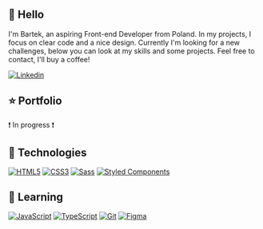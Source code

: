 ## 👋 Hello

I'm Bartek, an aspiring Front-end Developer from Poland. In my projects, I focus on clear code and a nice design. Currently I'm looking for a new challenges, below you can look at my skills and some projects. Feel free to contact, I'll buy a coffee!
 

[![Linkedin](https://img.shields.io/badge/-LinkedIn-blue?style=flat-square&logo=Linkedin&logoColor=white&link=https://www.linkedin.com/in/bartlomiej-janeczko/)](https://www.linkedin.com/in/bartlomiej-janeczko/)

## ⭐ Portfolio 

❗ In progress ❗

## 🔧 Technologies

[![HTML5](https://img.shields.io/badge/-HTML5-E34F26?style=flat-square&logo=html5&logoColor=white&link=https://github.com/bjaneczko)](https://github.com/bjaneczko)
[![CSS3](https://img.shields.io/badge/-CSS3-1572B6?style=flat-square&logo=css3&link=https://github.com/bjaneczko)](https://github.com/bjaneczko)
[![Sass](https://img.shields.io/badge/-Sass-black?style=flat-square&logo=Sass&logoColor=pink)](https://github.com/bjaneczko)
[![Styled Components](https://img.shields.io/badge/-StyledComponents-black?style=flat-square&logo=Styled-Components)](https://github.com/bjaneczko)

## 📕 Learning

[![JavaScript](https://img.shields.io/badge/-JavaScript-black?style=flat-square&logo=javascript&link=https://github.com/bjaneczko)](https://github.com/bjaneczko)
[![TypeScript](https://img.shields.io/badge/-TypeScript-007ACC?style=flat-square&logo=typescript&link=https://github.com/bjaneczko)](https://github.com/bjaneczko)
[![Git](https://img.shields.io/badge/-Git-black?style=flat-square&logo=git&link=https://github.com/bjaneczko)](https://github.com/bjaneczko)
[![Figma](https://img.shields.io/badge/-Figma-gray?style=flat-square&logo=Figma)](https://github.com/bjaneczko)
